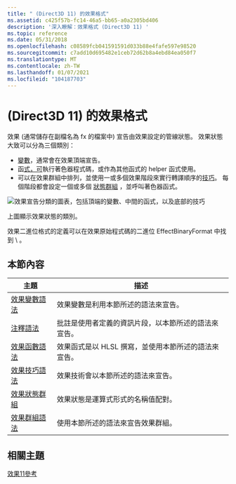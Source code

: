 ```yaml
---
title: " (Direct3D 11) 的效果格式"
ms.assetid: c425f57b-fc14-46a5-bb65-a0a2305bd406
description: '深入瞭解：效果格式 (Direct3D 11) '
ms.topic: reference
ms.date: 05/31/2018
ms.openlocfilehash: c08589fcb041591591d033b88e4fafe597e98520
ms.sourcegitcommit: c7add10d695482e1ceb72d62b8a4ebd84ea050f7
ms.translationtype: MT
ms.contentlocale: zh-TW
ms.lasthandoff: 01/07/2021
ms.locfileid: "104187703"
---
```

# <a name="effect-format-direct3d-11"></a> (Direct3D 11) 的效果格式

效果 (通常儲存在副檔名為 fx 的檔案中) 宣告由效果設定的管線狀態。 效果狀態大致可以分為三個類別：

-   [變數](d3d11-effect-variable-syntax.md)，通常會在效果頂端宣告。
-   函[式，可](d3d11-effect-function-syntax.md)執行著色器程式碼，或作為其他函式的 helper 函式使用。
-   可以在效果群組中排列，並使用一或多個效果階段來實行轉譯順序的[技巧](d3d11-effect-technique-syntax.md)。 每個階段都會設定一個或多個 [狀態群組](d3d11-effect-states.md) ，並呼叫著色器函式。

![效果宣告分類的圖表，包括頂端的變數、中間的函式，以及底部的技巧](images/d3d10-effect-intro.png)

上圖顯示效果狀態的類別。

效果二進位格式的定義可以在效果原始程式碼的二進位 EffectBinaryFormat 中找到 \\ 。


## <a name="in-this-section"></a>本節內容



| 主題                                                                   | 描述                                                                                                          |
|-------------------------------------------------------------------------|----------------------------------------------------------------------------------------------------------------------|
| [效果變數語法](d3d11-effect-variable-syntax.md)<br/>   | 效果變數是利用本節所述的語法來宣告。<br/>                                 |
| [注釋語法](d3d11-effect-annotation-syntax.md)<br/>      | 批註是使用者定義的資訊片段，以本節所述的語法來宣告。<br/> |
| [效果函數語法](d3d11-effect-function-syntax.md)<br/>   | 效果函式是以 HLSL 撰寫，並使用本節所述的語法來宣告。<br/>          |
| [效果技巧語法](d3d11-effect-technique-syntax.md)<br/> | 效果技術會以本節所述的語法來宣告。<br/>                                |
| [效果狀態群組](d3d11-effect-states.md)<br/>               | 效果狀態是運算式形式的名稱值配對。<br/>                                          |
| [效果群組語法](d3d11-effect-group-syntax.md)<br/>         | 使用本節所述的語法來宣告效果群組。<br/>                                    |



 

## <a name="related-topics"></a>相關主題

<dl> <dt>

[效果11參考](d3d11-graphics-reference-effects11.md)
</dt> </dl>

 

 





